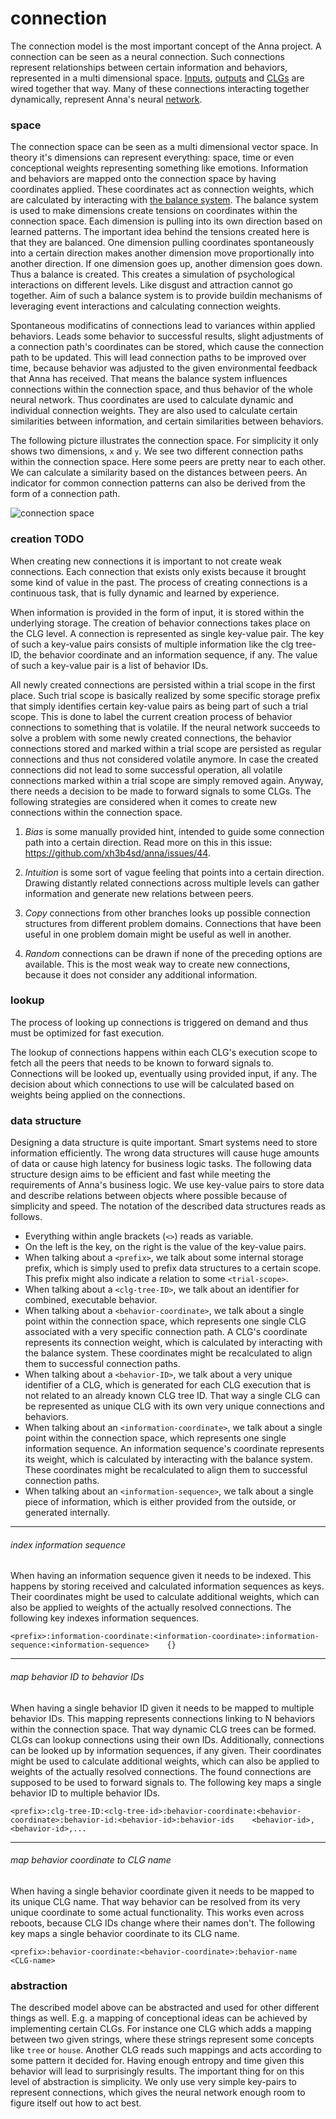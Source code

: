 # connection
The connection model is the most important concept of the Anna project. A
connection can be seen as a neural connection. Such connections represent
relationships between certain information and behaviors, represented in a multi
dimensional space. [Inputs](input.md), [outputs](output.md) and [CLGs](clg.md)
are wired together that way. Many of these connections interacting together
dynamically, represent Anna's neural [network](network.md).

### space
The connection space can be seen as a multi dimensional vector space. In theory
it's dimensions can represent everything: space, time or even conceptional
weights representing something like emotions. Information and behaviors are
mapped onto the connection space by having coordinates applied. These
coordinates act as connection weights, which are calculated by interacting with
[the balance system](distribution.md#balance-system). The balance system is
used to make dimensions create tensions on coordinates within the connection
space. Each dimension is pulling into its own direction based on learned
patterns. The important idea behind the tensions created here is that they are
balanced. One dimension pulling coordinates spontaneously into a certain
direction makes another dimension move proportionally into another direction. If
one dimension goes up, another dimension goes down. Thus a balance is created.
This creates a simulation of psychological interactions on different levels.
Like disgust and attraction cannot go together. Aim of such a balance system is
to provide buildin mechanisms of leveraging event interactions and calculating
connection weights.

Spontaneous modificatins of connections lead to variances within applied
behaviors. Leads some behavior to successful results, slight adjustments of a
connection path's coordinates can be stored, which cause the connection path to
be updated. This will lead connection paths to be improved over time, because
behavior was adjusted to the given environmental feedback that Anna has
received. That means the balance system influences connections within the
connection space, and thus behavior of the whole neural network. Thus
coordinates are used to calculate dynamic and individual connection weights.
They are also used to calculate certain similarities between information, and
certain similarities between behaviors.

The following picture illustrates the connection space. For simplicity it only
shows two dimensions, `x` and `y`. We see two different connection paths within
the connection space. Here some peers are pretty near to each other. We can
calculate a similarity based on the distances between peers. An indicator for
common connection patterns can also be derived from the form of a connection
path.

![connection space](image/connection_space.png)

### creation TODO
When creating new connections it is important to not create weak connections.
Each connection that exists only exists because it brought some kind of value
in the past. The process of creating connections is a continuous task, that is
fully dynamic and learned by experience.

When information is provided in the form of input, it is stored within the
underlying storage. The creation of behavior connections takes place on the CLG
level. A connection is represented as single key-value pair. The key of such a
key-value pairs consists of multiple information like the clg tree-ID, the
behavior coordinate and an information sequence, if any. The value of such a
key-value pair is a list of behavior IDs.

All newly created connections are persisted within a trial scope in the first
place. Such trial scope is basically realized by some specific storage prefix
that simply identifies certain key-value pairs as being part of such a trial
scope. This is done to label the current creation process of behavior
connections to something that is volatile. If the neural network succeeds to
solve a problem with some newly created connections, the behavior connections
stored and marked within a trial scope are persisted as regular connections and
thus not considered volatile anymore. In case the created connections did not
lead to some successful operation, all volatile connections marked within a
trial scope are simply removed again. Anyway, there needs a decision to be made
to forward signals to some CLGs. The following strategies are considered when
it comes to create new connections within the connection space.

1. *Bias* is some manually provided hint, intended to guide some connection path
   into a certain direction. Read more on this in this issue:
   https://github.com/xh3b4sd/anna/issues/44.

2. *Intuition* is some sort of vague feeling that points into a certain
   direction. Drawing distantly related connections across multiple levels can
   gather information and generate new relations between peers.

3. *Copy* connections from other branches looks up possible connection structures
   from different problem domains. Connections that have been useful in one
   problem domain might be useful as well in another.

4. *Random* connections can be drawn if none of the preceding options are
   available. This is the most weak way to create new connections, because it
   does not consider any additional information.

### lookup
The process of looking up connections is triggered on demand and thus must be
optimized for fast execution.

The lookup of connections happens within each CLG's execution scope to fetch
all the peers that needs to be known to forward signals to. Connections will be
looked up, eventually using provided input, if any. The decision about which
connections to use will be calculated based on weights being applied on the
connections.

### data structure
Designing a data structure is quite important. Smart systems need to store
information efficiently. The wrong data structures will cause huge amounts of
data or cause high latency for business logic tasks. The following data
structure design aims to be efficient and fast while meeting the requirements
of Anna's business logic. We use key-value pairs to store data and describe
relations between objects where possible because of simplicity and speed. The
notation of the described data structures reads as follows.

- Everything within angle brackets (`<>`) reads as variable.
- On the left is the key, on the right is the value of the key-value pairs.
- When talking about a `<prefix>`, we talk about some internal storage prefix,
  which is simply used to prefix data structures to a certain scope. This
  prefix might also indicate a relation to some `<trial-scope>`.
- When talking about a `<clg-tree-ID>`, we talk about an identifier for
  combined, executable behavior.
- When talking about a `<behavior-coordinate>`, we talk about a single point
  within the connection space, which represents one single CLG associated with
  a very specific connection path. A CLG's coordinate represents its connection
  weight, which is calculated by interacting with the balance system. These
  coordinates might be recalculated to align them to successful connection
  paths.
- When talking about a `<behavior-ID>`, we talk about a very unique identifier
  of a CLG, which is generated for each CLG execution that is not related to an
  already known CLG tree ID. That way a single CLG can be represented as unique
  CLG with its own very unique connections and behaviors.
- When talking about an `<information-coordinate>`, we talk about a single
  point within the connection space, which represents one single information
  sequence. An information sequence's coordinate represents its weight, which
  is calculated by interacting with the balance system. These coordinates might
  be recalculated to align them to successful connection paths.
- When talking about an `<information-sequence>`, we talk about a single piece
  of information, which is either provided from the outside, or generated
  internally.

---

###### index information sequence
When having an information sequence given it needs to be indexed. This happens
by storing received and calculated information sequences as keys. Their
coordinates might be used to calculate additional weights, which can also be
applied to weights of the actually resolved connections. The following key
indexes information sequences.

```
<prefix>:information-coordinate:<information-coordinate>:information-sequence:<information-sequence>    {}
```

---

###### map behavior ID to behavior IDs
When having a single behavior ID given it needs to be mapped to multiple
behavior IDs. This mapping represents connections linking to N behaviors within
the connection space. That way dynamic CLG trees can be formed. CLGs can lookup
connections using their own IDs. Additionally, connections can be looked up by
information sequences, if any given. Their coordinates might be used to
calculate additional weights, which can also be applied to weights of the
actually resolved connections. The found connections are supposed to be used to
forward signals to. The following key maps a single behavior ID to multiple
behavior IDs.

```
<prefix>:clg-tree-ID:<clg-tree-id>:behavior-coordinate:<behavior-coordinate>:behavior-id:<behavior-id>:behavior-ids    <behavior-id>,<behavior-id>,...
```

---

###### map behavior coordinate to CLG name
When having a single behavior coordinate given it needs to be mapped to its
unique CLG name. That way behavior can be resolved from its very unique
coordinate to some actual functionality. This works even across reboots,
because CLG IDs change where their names don't. The following key maps a single
behavior coordinate to its CLG name.

```
<prefix>:behavior-coordinate:<behavior-coordinate>:behavior-name    <CLG-name>
```

### abstraction
The described model above can be abstracted and used for other different things
as well. E.g. a mapping of conceptional ideas can be achieved by implementing
certain CLGs. For instance one CLG which adds a mapping between two given
strings, where these strings represent some concepts like `tree` or `house`.
Another CLG reads such mappings and acts according to some pattern it decided
for. Having enough entropy and time given this behavior will lead to
surprisingly results. The important thing for on this level of abstraction is
simplicity. We only use very simple key-pairs to represent connections, which
gives the neural network enough room to figure itself out how to act best.
